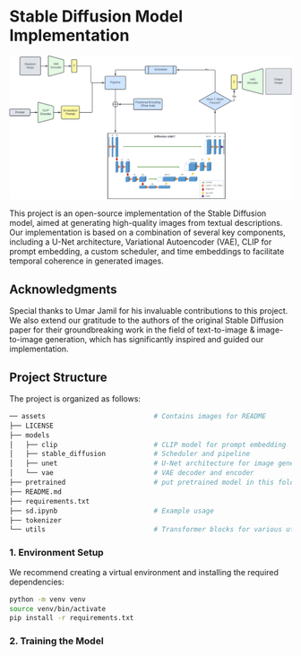 # Stable Diffusion Model Implementation
<div align="center">
    <img src="assets/Stable Diffusion.png">
</div>

This project is an open-source implementation of the Stable Diffusion model, aimed at generating high-quality images from textual descriptions. Our implementation is based on a combination of several key components, including a U-Net architecture, Variational Autoencoder (VAE), CLIP for prompt embedding, a custom scheduler, and time embeddings to facilitate temporal coherence in generated images.



## Acknowledgments

Special thanks to Umar Jamil for his invaluable contributions to this project. We also extend our gratitude to the authors of the original Stable Diffusion paper for their groundbreaking work in the field of text-to-image & image-to-image generation, which has significantly inspired and guided our implementation.



## Project Structure

The project is organized as follows:
```bash
── assets                           # Contains images for README
├── LICENSE
├── models
│   ├── clip                        # CLIP model for prompt embedding
│   ├── stable_diffusion            # Scheduler and pipeline
│   ├── unet                        # U-Net architecture for image generation
│   └── vae                         # VAE decoder and encoder
├── pretrained                      # put pretrained model in this folder
├── README.md
├── requirements.txt
├── sd.ipynb                        # Example usage
├── tokenizer
└── utils                           # Transformer blocks for various utility functions
```

### 1. Environment Setup
We recommend creating a virtual environment and installing the required dependencies:

```bash
python -m venv venv
source venv/bin/activate
pip install -r requirements.txt
```
### 2. Training the Model


